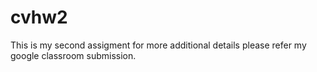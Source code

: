 # cvhw2
This is my second assigment for more additional details please refer my google classroom submission.
